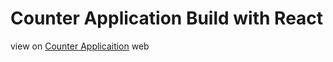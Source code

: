 # Counter Application Build with React

view on [Counter Applicaition](https://nagarjuna06.github.io/counter-application/) web
